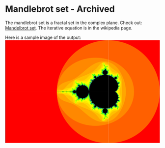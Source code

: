 # Mandlebrot set - Archived

The mandlebrot set is a fractal set in the complex plane. Check out: [Mandelbrot set](https://en.wikipedia.org/wiki/Mandelbrot_set). The iterative equation is in the wikipedia page.

Here is a sample image of the output:
![Mandlebrot](fractal-mandle.png)